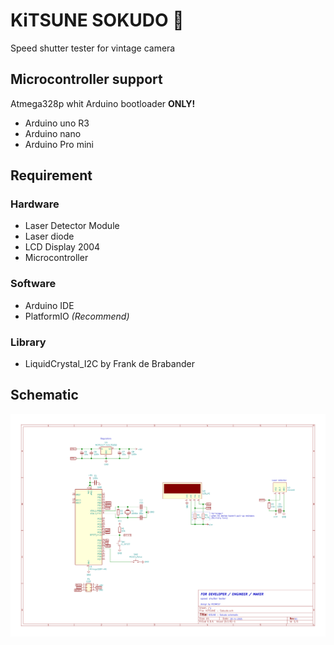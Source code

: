 # KiTSUNE SOKUDO 🦊  
Speed shutter tester for vintage camera  

## Microcontroller support
Atmega328p whit Arduino bootloader **ONLY!**  
- Arduino uno R3
- Arduino nano
- Arduino Pro mini  

## Requirement  
### Hardware  
- Laser Detector Module
- Laser diode
- LCD Display 2004
- Microcontroller
### Software
- Arduino IDE
- PlatformIO *(Recommend)*
### Library
- LiquidCrystal_I2C by Frank de Brabander  

## Schematic
![](image/Schematic_for_Dev.png)
